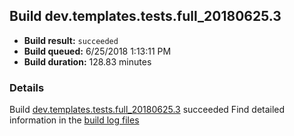 ## Build dev.templates.tests.full_20180625.3
- **Build result:** `succeeded`
- **Build queued:** 6/25/2018 1:13:11 PM
- **Build duration:** 128.83 minutes
### Details
Build [dev.templates.tests.full_20180625.3](https://winappstudio.visualstudio.com/web/build.aspx?pcguid=a4ef43be-68ce-4195-a619-079b4d9834c2&builduri=vstfs%3a%2f%2f%2fBuild%2fBuild%2f25929) succeeded
Find detailed information in the [build log files](https://uwpctdiags.blob.core.windows.net/buildlogs/dev.templates.tests.full_20180625.3_logs.zip)
